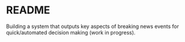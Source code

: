 # README

Building a system that outputs key aspects of breaking news events for quick/automated decision making (work in progress).

